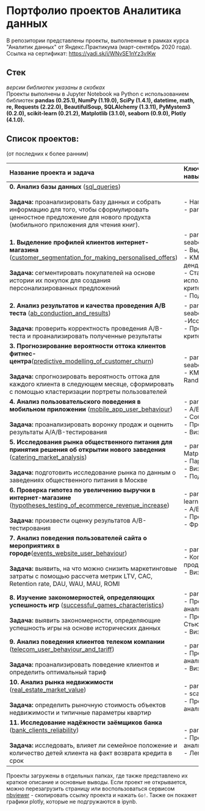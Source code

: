 # Портфолио проектов Аналитика данных
В репозитории представлены проекты, выполненные в рамках курса "Аналитик данных" от Яндекс.Практикума (март-сентябрь 2020 года).<br>
Ссылка на сертификат: https://yadi.sk/i/WNvSE1nYz3vIKw<br>

## Стек<br>
*версии библиотек указаны в скобках*<br>
Проекты выполнены в Jupyter Notebook на Python с использованием библиотек **pandas (0.25.1), NumPy (1.19.0), SciPy (1.4.1), datetime, math, re, Requests (2.22.0), BeautifulSoup, SQLAlchemy (1.3.11), PyMystem3 (0.2.0), scikit-learn (0.21.2), Matplotlib (3.1.0), seaborn (0.9.0), Plotly (4.1.0).**

## Список проектов:<br>
(от последних к более ранним)<br>

|Название проекта и задача|Ключевые инструменты и навыки&nbsp;&nbsp;&nbsp;&nbsp;&nbsp;&nbsp;&nbsp;&nbsp;&nbsp;&nbsp;&nbsp;&nbsp;&nbsp;&nbsp;&nbsp;&nbsp;&nbsp;&nbsp;&nbsp;&nbsp;&nbsp;&nbsp;&nbsp;&nbsp;&nbsp;&nbsp;&nbsp;&nbsp;&nbsp;&nbsp;&nbsp;&nbsp;&nbsp;&nbsp;&nbsp;&nbsp;&nbsp;&nbsp;&nbsp;&nbsp;&nbsp;&nbsp;&nbsp;&nbsp;&nbsp;&nbsp;&nbsp;&nbsp;&nbsp;&nbsp;&nbsp;&nbsp;&nbsp;&nbsp;&nbsp;&nbsp;&nbsp;&nbsp;&nbsp;&nbsp;&nbsp;&nbsp;&nbsp;&nbsp;&nbsp;&nbsp;&nbsp;&nbsp;&nbsp;&nbsp;&nbsp;&nbsp;&nbsp;&nbsp;&nbsp;&nbsp;&nbsp;&nbsp;&nbsp;|
|:--- |:----------------|
|**0. Анализ базы данных** ([sql_queries](https://github.com/DariaStaroff/data_analytics_projects_rus/tree/main/sql_queries)) <br> <br> **Задача:** проанализировать базу данных и собрать информацию для того, чтобы сформулировать ценностное предложение для нового продукта (мобильного приложения для чтения книг).|- Написание запросов на SQL <br> - pandas, SQLAlchemy|
| **1. Выделение профилей клиентов интернет-магазина** ([customer_segmentation_for_making_personalised_offers](https://github.com/DariaStaroff/data_analytics_projects_rus/tree/main/customer_segmentation_for_making_personalised_offers)) <br> <br> **Задача:**  сегментировать покупателей на основе истории их покупок для создания персонализированных предложений  | - pandas, NumPy, re, math, scikit-learn, SciPy, seaborn, Matplotlib; <br> - Выделение категорий;  <br> - KMeans для сегментации, построение дендрограммы; <br> - Статистическая проверка гипотез с использованием непараметрического U-критерия Манна-Уитни; <br> - Подготовка презентации. |
| **2. Анализ результатов и качества проведения А/В теста** ([ab_conduction_and_results](https://github.com/DariaStaroff/data_analytics_projects_rus/tree/main/ab_conduction_and_results))<br> <br> **Задача:** проверить корректность проведения А/В-теста и проанализировать полученные результаты| - pandas, NumPy, datetime, math, Matplotlib, seaborn, Plotly; <br> -Исследовательский анализ данных; <br> - Проверка статистической разницы долей z-критерием.|
|**3. Прогнозирование вероятности оттока клиентов фитнес-центра**([predictive_modelling_of_customer_churn](https://github.com/DariaStaroff/data_analytics_projects_rus/tree/main/predictive_modelling_of_customer_churn)) <br> <br> **Задача:** спрогнозировать вероятность оттока для каждого клиента в следующем месяце, сформировать с помощью кластеризации портреты пользователей|- pandas, NumPy, SciPy, scikit-learn, Matplotlib, seaborn; <br> - KMeans, Machine Learning, дендрограмма, RandomForestClassifier, LogisticRegression.|
|**4. Анализ пользовательского поведения в мобильном приложении** ([mobile_app_user_behaviour](https://github.com/DariaStaroff/data_analytics_projects_rus/tree/main/mobile_app_user_behaviour))<br> <br> **Задача:** проанализировать воронку продаж и оценить результаты A/A/B-тестирования|- pandas, NumPy, SciPy, math, Matplotlib, Plotly; <br> - A/B-тестирование; <br> - Событийная аналитика, продуктовые метрики;  <br> - Проверка статистических гипотез; <br> - Визуализация данных.|
|**5. Исследования рынка общественного питания для принятия решения об открытии нового заведения** ([catering_market_analysis](https://github.com/DariaStaroff/data_analytics_projects_rus/tree/main/catering_market_analysis))<br> <br> **Задача:** подготовить исследование рынка по данным о заведениях общественного питания в Москве|- pandas, NumPy, Requests, BeautifulSoup, Matplotlib, seaborn, Plotly; <br> - Парсинг данных с сайта; <br> - Визуализация данных; <br> - Подготовка презентации для инвесторов.|
|**6. Проверка гипотез по увеличению выручки в интернет-магазине** ([hypotheses_testing_of_ecommerce_revenue_increase](https://github.com/DariaStaroff/data_analytics_projects_rus/tree/main/hypotheses_testing_of_ecommerce_revenue_increase))<br> <br> **Задача:** произвести оценку результатов A/B-тестирования|- pandas, NumPy, SciPy, math, datetime, scikit-learn, Matplotlib, seaborn; <br> - A/B-тестирование;  <br> - Проверка статистических гипотез; <br> - Фреймворк RICE, ICE.|
|**7. Анализ поведения пользователей сайта о мероприятиях в городе**([events_website_user_behaviour](https://github.com/DariaStaroff/data_analytics_projects_rus/tree/main/events_website_user_behaviour))<br> <br> **Задача:** выявить, на что можно снизить маркетинговые затраты с помощью  рассчета метрик LTV, CAC, Retention rate, DAU, WAU, MAU, ROMI|- pandas, NumPy, Matplotlib; <br> - Когортный анализ, юнит-экономика, продуктовые метрики; <br> - Визуализация данных.|
|**8. Изучение закономерностей, определяющих успешность игр** ([successful_games_characteristics](https://github.com/DariaStaroff/data_analytics_projects_rus/tree/main/successful_games_characteristics))<br> <br> **Задача:** выявить закономерности, определяющие успешность игры на основе исторических данных|- pandas, NumPy, SciPy, math, Matplotlib, seaborn; <br> - Предобработка данных, исследовательский анализ данных, описательная статистика; <br> - Проверка статистических гипотез, критерий Стьюдента; <br> - Визуализация данных.|
|**9. Анализ поведения клиентов телеком компании** ([telecom_user_behaviour_and_tariff](https://github.com/DariaStaroff/data_analytics_projects_rus/tree/main/telecom_user_behaviour_and_tariff))<br> <br> **Задача:** проанализировать поведение клиентов и определить  оптимальный тариф|- pandas, NumPy, SciPy, math, Matplotlib, seaborn; <br> - Предобработка данных, исследовательский анализ данных, описательная статистика; <br> - Визуализация данных.|
|**10. Анализ рынка недвижимости** ([real_estate_market_value](https://github.com/DariaStaroff/data_analytics_projects_rus/tree/main/real_estate_market_value))<br> <br> **Задача:** определить рыночную стоимость объектов недвижимости и типичные параметры квартир|- pandas, NumPy, Matplotlib, seaborn; <br> -  scattermatrix, scatterplot; <br> - Предобработка данных, исследовательский анализ данных, категоризация.|
|**11. Исследование надёжности заёмщиков банка** ([bank_clients_reliability](https://github.com/DariaStaroff/data_analytics_projects_rus/tree/main/bank_clients_reliability))<br> <br> **Задача:** исследовать, влияет ли семейное положение и количество детей клиента на факт возврата кредита в срок|- pandas, PyMystem; <br> - Предобработка данных, исследовательский анализ данных, категоризация; <br> - Лемматизация.

Проекты загружены в отдельных папках, где также представлено их краткое описание и основные выводы. Если проект не открывается, можно перезагрузить страницу или воспользоваться сервисом [nbviewer](https://nbviewer.jupyter.org/) - скопировать ссылку проекта и нажать `Go!`. Также он покажет графики plotly, которые не подгружаются в ipynb. 

